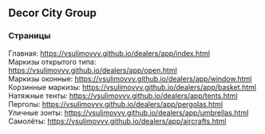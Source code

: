 ## Decor City Group

### Страницы

Главная: https://vsulimovvv.github.io/dealers/app/index.html  
Маркизы открытого типа: https://vsulimovvv.github.io/dealers/app/open.html  
Маркизы оконные: https://vsulimovvv.github.io/dealers/app/window.html  
Корзинные маркизы: https://vsulimovvv.github.io/dealers/app/basket.html  
Натяжные тенты: https://vsulimovvv.github.io/dealers/app/tents.html  
Перголы: https://vsulimovvv.github.io/dealers/app/pergolas.html  
Уличные зонты: https://vsulimovvv.github.io/dealers/app/umbrellas.html  
Самолёты: https://vsulimovvv.github.io/dealers/app/aircrafts.html  
